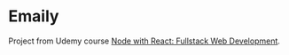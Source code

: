 # Emaily

Project from Udemy course [Node with React: Fullstack Web Development](https://www.udemy.com/node-with-react-fullstack-web-development).